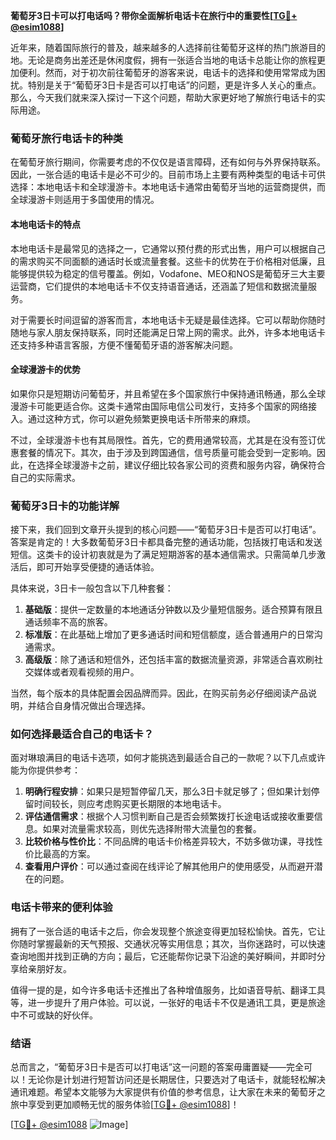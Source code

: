 **葡萄牙3日卡可以打电话吗？带你全面解析电话卡在旅行中的重要性[[TG💪+ @esim1088](https://t.me/s/esim1088)]**

近年来，随着国际旅行的普及，越来越多的人选择前往葡萄牙这样的热门旅游目的地。无论是商务出差还是休闲度假，拥有一张适合当地的电话卡总能让你的旅程更加便利。然而，对于初次前往葡萄牙的游客来说，电话卡的选择和使用常常成为困扰。特别是关于“葡萄牙3日卡是否可以打电话”的问题，更是许多人关心的重点。那么，今天我们就来深入探讨一下这个问题，帮助大家更好地了解旅行电话卡的实际用途。

### 葡萄牙旅行电话卡的种类

在葡萄牙旅行期间，你需要考虑的不仅仅是语言障碍，还有如何与外界保持联系。因此，一张合适的电话卡是必不可少的。目前市场上主要有两种类型的电话卡可供选择：本地电话卡和全球漫游卡。本地电话卡通常由葡萄牙当地的运营商提供，而全球漫游卡则适用于多国使用的情况。

#### 本地电话卡的特点

本地电话卡是最常见的选择之一，它通常以预付费的形式出售，用户可以根据自己的需求购买不同面额的通话时长或流量套餐。这些卡的优势在于价格相对低廉，且能够提供较为稳定的信号覆盖。例如，Vodafone、MEO和NOS是葡萄牙三大主要运营商，它们提供的本地电话卡不仅支持语音通话，还涵盖了短信和数据流量服务。

对于需要长时间逗留的游客而言，本地电话卡无疑是最佳选择。它可以帮助你随时随地与家人朋友保持联系，同时还能满足日常上网的需求。此外，许多本地电话卡还支持多种语言客服，方便不懂葡萄牙语的游客解决问题。

#### 全球漫游卡的优势

如果你只是短期访问葡萄牙，并且希望在多个国家旅行中保持通讯畅通，那么全球漫游卡可能更适合你。这类卡通常由国际电信公司发行，支持多个国家的网络接入。通过这种方式，你可以避免频繁更换电话卡所带来的麻烦。

不过，全球漫游卡也有其局限性。首先，它的费用通常较高，尤其是在没有签订优惠套餐的情况下。其次，由于涉及到跨国通信，信号质量可能会受到一定影响。因此，在选择全球漫游卡之前，建议仔细比较各家公司的资费和服务内容，确保符合自己的实际需求。

### 葡萄牙3日卡的功能详解

接下来，我们回到文章开头提到的核心问题——“葡萄牙3日卡是否可以打电话”。答案是肯定的！大多数葡萄牙3日卡都具备完整的通话功能，包括拨打电话和发送短信。这类卡的设计初衷就是为了满足短期游客的基本通信需求。只需简单几步激活后，即可开始享受便捷的通话体验。

具体来说，3日卡一般包含以下几种套餐：

1. **基础版**：提供一定数量的本地通话分钟数以及少量短信服务。适合预算有限且通话频率不高的旅客。
2. **标准版**：在此基础上增加了更多通话时间和短信额度，适合普通用户的日常沟通需求。
3. **高级版**：除了通话和短信外，还包括丰富的数据流量资源，非常适合喜欢刷社交媒体或者观看视频的用户。

当然，每个版本的具体配置会因品牌而异。因此，在购买前务必仔细阅读产品说明，并结合自身情况做出合理选择。

### 如何选择最适合自己的电话卡？

面对琳琅满目的电话卡选项，如何才能挑选到最适合自己的一款呢？以下几点或许能为你提供参考：

1. **明确行程安排**：如果只是短暂停留几天，那么3日卡就足够了；但如果计划停留时间较长，则应考虑购买更长期限的本地电话卡。
2. **评估通信需求**：根据个人习惯判断自己是否会频繁拨打长途电话或接收重要信息。如果对流量需求较高，则优先选择附带大流量包的套餐。
3. **比较价格与性价比**：不同品牌的电话卡价格差异较大，不妨多做功课，寻找性价比最高的方案。
4. **查看用户评价**：可以通过查阅在线评论了解其他用户的使用感受，从而避开潜在的问题。

### 电话卡带来的便利体验

拥有了一张合适的电话卡之后，你会发现整个旅途变得更加轻松愉快。首先，它让你随时掌握最新的天气预报、交通状况等实用信息；其次，当你迷路时，可以快速查询地图并找到正确的方向；最后，它还能帮你记录下沿途的美好瞬间，并即时分享给亲朋好友。

值得一提的是，如今许多电话卡还推出了各种增值服务，比如语音导航、翻译工具等，进一步提升了用户体验。可以说，一张好的电话卡不仅是通讯工具，更是旅途中不可或缺的好伙伴。

### 结语

总而言之，“葡萄牙3日卡是否可以打电话”这一问题的答案毋庸置疑——完全可以！无论你是计划进行短暂访问还是长期居住，只要选对了电话卡，就能轻松解决通讯难题。希望本文能够为大家提供有价值的参考信息，让大家在未来的葡萄牙之旅中享受到更加顺畅无忧的服务体验[[TG💪+ @esim1088](https://t.me/s/esim1088)]！

[[TG💪+ @esim1088](https://t.me/s/esim1088) ![Image](https://i.postimg.cc/4NQfJmqS/Snipaste-2025-05-13-00-14-12.png)]